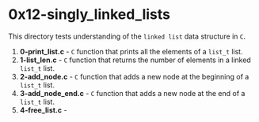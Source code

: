 # 0x12-singly_linked_lists
This directory tests understanding of the `linked list` data structure in `C`.
1. **0-print_list.c** - `C` function that prints all the elements of a `list_t` list.
2. **1-list_len.c** - `C` function that returns the number of elements in a linked `list_t` list.
3. **2-add_node.c** - `C` function that adds a new node at the beginning of a `list_t` list.
4. **3-add_node_end.c** - `C` function that adds a new node at the end of a `list_t` list.
5. **4-free_list.c** - 
